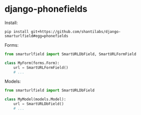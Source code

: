 django-phonefields
==================

Install:
```
pip install git+https://github.com/shantilabs/django-smarturlfield#egg=phonefields
```

Forms:
```python
from smarturlfield import SmartURLDbField, SmartURLFormField

class MyForm(forms.Form):
    url = SmartURLFormField()
    # ...
```

Models:
```python
from smarturlfield import SmartURLDbField

class MyModel(models.Model):
    url = SmartURLDbField()
    # ...
```